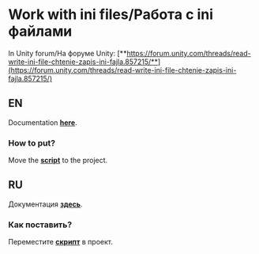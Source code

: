 # Work with ini files/Работа с ini файлами

In Unity forum/На форуме Unity: [**https://forum.unity.com/threads/read-write-ini-file-chtenie-zapis-ini-fajla.857215/**](https://forum.unity.com/threads/read-write-ini-file-chtenie-zapis-ini-fajla.857215/)

## EN

Documentation [**here**](https://github.com/illa4257/iniStorageForUnity/docs/en.md).

### How to put?

Move the [**script**](https://github.com/illa4257/iniStorageForUnity/releases) to the project.

## RU

Документация [**здесь**](https://github.com/illa4257/iniStorageForUnity/docs/ru.md).

### Как поставить?

Переместите [**скрипт**](https://github.com/illa4257/iniStorageForUnity/releases) в проект.